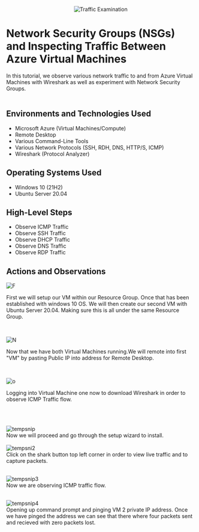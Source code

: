 <p align="center">
<img src="https://i.imgur.com/Ua7udoS.png" alt="Traffic Examination"/>
</p>

<h1>Network Security Groups (NSGs) and Inspecting Traffic Between Azure Virtual Machines</h1>
In this tutorial, we observe various network traffic to and from Azure Virtual Machines with Wireshark as well as experiment with Network Security Groups. <br />

<br>

<h2>Environments and Technologies Used</h2>

- Microsoft Azure (Virtual Machines/Compute)
- Remote Desktop
- Various Command-Line Tools
- Various Network Protocols (SSH, RDH, DNS, HTTP/S, ICMP)
- Wireshark (Protocol Analyzer)

<h2>Operating Systems Used </h2>

- Windows 10 (21H2)
- Ubuntu Server 20.04

<h2>High-Level Steps</h2>

- Observe ICMP Traffic
- Observe SSH Traffic
- Observe DHCP Traffic
- Observe DNS Traffic
- Observe RDP Traffic

<h2>Actions and Observations</h2>

<p>

![F](https://github.com/Terry-Jackson/Network-Protocols/assets/155121596/94df29ac-c72c-4bcd-9f4f-8e5bf54f189a)


</p>
<p>
First we will setup our VM within our Resource Group. Once that has been established with windows 10 OS. We will then create our second VM with Ubuntu Server 20.04. Making sure this is all under the same Resource Group.
</p>
<br />

<p>

  ![N](https://github.com/Terry-Jackson/Network-Protocols/assets/155121596/96a39fee-46ab-485d-a66b-80c7580173f8)

</p>
<p>
Now that we have both Virtual Machines running.We will remote into first "VM" by pasting Public IP into address for Remote Desktop.

</p>
<br />

<p>

  ![o](https://github.com/Terry-Jackson/Network-Protocols/assets/155121596/c67282f7-a9d0-48a5-9a49-259a229bc705)
</p>
<p>
Logging into Virtual Machine one now to download Wireshark in order to observe ICMP Traffic flow.
</p>
<br />
<br>

![tempsnip](https://github.com/Terry-Jackson/Network-Protocols/assets/155121596/ea33432c-b2ce-4e49-b334-6e49ab23c6d4)
<br>
Now we will proceed and go through the setup wizard to install.
<br>
<br>
![tempsni2](https://github.com/Terry-Jackson/Network-Protocols/assets/155121596/23f77eaa-b39a-4f12-88ec-fdfcfdeb8af9)
<br>
Click on the shark button top left corner in order to view live traffic and to capture packets.
<br>
<br>

![tempsnip3](https://github.com/Terry-Jackson/Network-Protocols/assets/155121596/6c1f453f-bbb5-4475-a812-f07a50463f8f)
<br>
Now we are observing ICMP traffic flow.
<br>
<br>

![tempsnip4](https://github.com/Terry-Jackson/Network-Protocols/assets/155121596/1117e1de-7232-4ff8-8b03-306c214efe31)
<br>
Opening up command prompt and pinging VM 2 private IP address. Once we have pinged the address we can see that there where four packets sent and recieved with 
zero packets lost.




